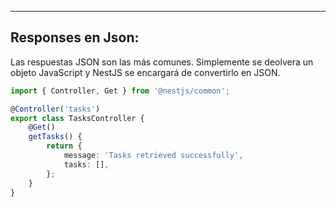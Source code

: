 
---
## Responses en Json:
Las respuestas JSON son las más comunes. Simplemente se deolvera un objeto JavaScript y NestJS se encargará de convertirlo en JSON.

```typescript
import { Controller, Get } from '@nestjs/common';

@Controller('tasks')
export class TasksController {
    @Get()
    getTasks() {
        return {
            message: 'Tasks retrieved successfully',
            tasks: [],
        };
    }
}
```